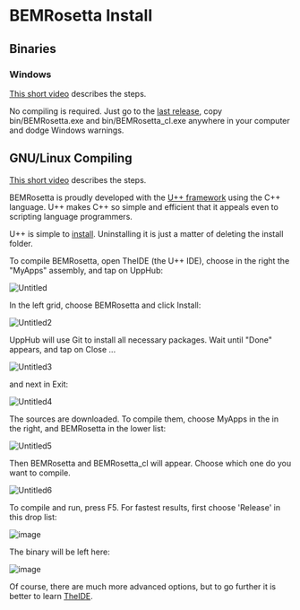 # BEMRosetta Install

## Binaries

### Windows
[This short video](https://www.youtube.com/watch?v=VMt0QTr-3SI) describes the steps. 

No compiling is required. Just go to the [last release](https://github.com/BEMRosetta/BEMRosetta/releases), copy bin/BEMRosetta.exe and bin/BEMRosetta_cl.exe anywhere in your computer and dodge Windows warnings. 

## GNU/Linux Compiling

[This short video](https://www.youtube.com/watch?v=VPGCHyuXHa4) describes the steps.

BEMRosetta is proudly developed with the [U++ framework](https://www.ultimatepp.org/) using the C++ language. 
U++ makes C++ so simple and efficient that it appeals even to scripting language programmers.

U++ is simple to [install](https://www.ultimatepp.org/www$uppweb$download$en-us.html). Uninstalling it is just a matter of deleting the install folder. 

To compile BEMRosetta, open TheIDE (the U++ IDE), choose in the right the "MyApps" assembly, and tap on UppHub:

![Untitled](https://github.com/BEMRosetta/BEMRosetta/assets/38589221/0d0fceba-9bb7-4311-88db-b568a1c07ad7)

In the left grid, choose BEMRosetta and click Install:

![Untitled2](https://github.com/BEMRosetta/BEMRosetta/assets/38589221/e7fe4d46-4fb5-4d2b-8d37-13eb8274acb9)

UppHub will use Git to install all necessary packages. Wait until "Done" appears, and tap on Close ...

![Untitled3](https://github.com/BEMRosetta/BEMRosetta/assets/38589221/2bf64a0d-5e64-4512-b9c5-b03e461f7949)

and next in Exit:

![Untitled4](https://github.com/BEMRosetta/BEMRosetta/assets/38589221/0297e39d-73de-41a5-8baf-93512e63a6d7)

The sources are downloaded. To compile them, choose MyApps in the in the right, and BEMRosetta in the lower list:

![Untitled5](https://github.com/BEMRosetta/BEMRosetta/assets/38589221/f0365218-5eb0-40a4-abaa-e504ff2d2819)

Then BEMRosetta and BEMRosetta_cl will appear. Choose which one do you want to compile.

![Untitled6](https://github.com/BEMRosetta/BEMRosetta/assets/38589221/d4f487eb-60d3-42f2-b7d1-3af787138fd7)

To compile and run, press F5. For fastest results, first choose 'Release' in this drop list:

![image](https://github.com/BEMRosetta/BEMRosetta/assets/38589221/a9e6bb9a-e12e-44ea-ad19-ad3eeb9f981c)

The binary will be left here:

![image](https://github.com/BEMRosetta/BEMRosetta/assets/38589221/82bb601e-8d7f-4759-ac79-0771d3067ac3)

Of course, there are much more advanced options, but to go further it is better to learn [TheIDE](https://www.ultimatepp.org/app$ide$GettingStarted$en-us.html).


